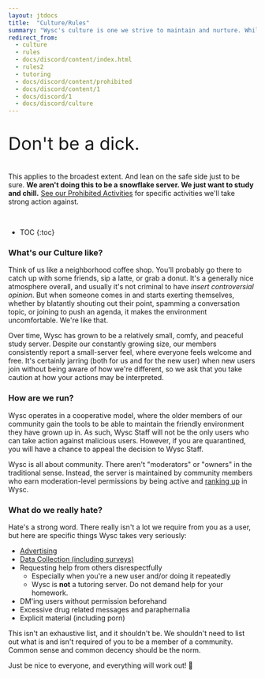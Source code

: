 ```yaml
---
layout: jtdocs
title:  "Culture/Rules"
summary: "Wysc's culture is one we strive to maintain and nurture. While we don't have a laundry list of rules, our administrative policy towards user behavior is simple and direct."
redirect_from:
  - culture
  - rules
  - docs/discord/content/index.html
  - rules2
  - tutoring
  - docs/discord/content/prohibited
  - docs/discord/content/1
  - docs/discord/1
  - docs/discord/culture
---
```


<p class="p-4" style="font-size:36px">Don't be a dick.</p>

This applies to the broadest extent. And lean on the safe side just to be sure. **We aren't doing this to be a snowflake server. We just want to study and chill.** [See our Prohibited Activities](#what-do-we-really-hate) for specific activities we'll take strong action against.

<br>

* TOC
{:toc}


### What's our Culture like?

Think of us like a neighborhood coffee shop. You'll probably go there to catch up with some friends, sip a latte, or grab a donut. It's a generally nice atmosphere overall, and usually it's not criminal to have *insert controversial opinion*. But when someone comes in and starts exerting themselves, whether by blatantly shouting out their point, spamming a conversation topic, or joining to push an agenda, it makes the environment uncomfortable. We're like that. 

Over time, Wysc has grown to be a relatively small, comfy, and peaceful study server. Despite our constantly growing size, our members consistently report a small-server feel, where everyone feels welcome and free. It's certainly jarring (both for us and for the new user) when new users join without being aware of how we're different, so we ask that you take caution at how your actions may be interpreted.

### How are we run?

Wysc operates in a cooperative model, where the older members of our community gain the tools to be able to maintain the friendly environment they have grown up in. As such, Wysc Staff will not be the only users who can take action against malicious users. However, if you are quarantined, you will have a chance to appeal the decision to Wysc Staff.

Wysc is all about community. There aren't "moderators" or "owners" in the traditional sense. Instead, the server is maintained by community members who earn moderation-level permissions by being active and [ranking up](/docs/ranks) in Wysc.


### What do we really hate?

Hate's a strong word. There really isn't a lot we require from you as a user, but here are specific things Wysc takes very seriously:

- [Advertising](ads)
- [Data Collection (including surveys)](data)
- Requesting help from others disrespectfully
  - Especially when you're a new user and/or doing it repeatedly
  - Wysc is **not** a tutoring server. Do not demand help for your homework.
- DM'ing users without permission beforehand
- Excessive drug related messages and paraphernalia
- Explicit material (including porn)

This isn't an exhaustive list, and it shouldn't be. We shouldn't need to list out what is and isn't required of you to be a member of a community. Common sense and common decency should be the norm.

Just be nice to everyone, and everything will work out! 🌸
